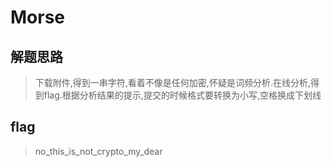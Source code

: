 # Morse

## 解题思路

> 下载附件,得到一串字符,看着不像是任何加密,怀疑是词频分析.在线分析,得到flag.根据分析结果的提示,提交的时候格式要转换为小写,空格换成下划线

## flag

> no_this_is_not_crypto_my_dear
